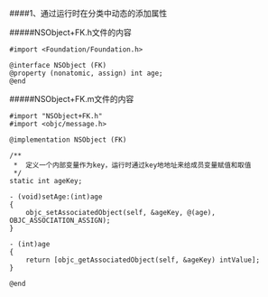 ####1、通过运行时在分类中动态的添加属性

#####NSObject+FK.h文件的内容
```
#import <Foundation/Foundation.h>

@interface NSObject (FK)
@property (nonatomic, assign) int age;
@end
```

#####NSObject+FK.m文件的内容
```
#import "NSObject+FK.h"
#import <objc/message.h>

@implementation NSObject (FK)

/**
 *  定义一个内部变量作为key，运行时通过key地地址来给成员变量赋值和取值
 */
static int ageKey;

- (void)setAge:(int)age
{
    objc_setAssociatedObject(self, &ageKey, @(age), OBJC_ASSOCIATION_ASSIGN);
}

- (int)age
{
    return [objc_getAssociatedObject(self, &ageKey) intValue];
}

@end
```
